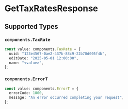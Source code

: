 # GetTaxRatesResponse


## Supported Types

### `components.TaxRate`

```typescript
const value: components.TaxRate = {
  uuid: "123e4567-0ae2-437b-88c9-22b70d005f4b",
  editDate: "2025-05-01 12:00:00",
  name: "<value>",
};
```

### `components.ErrorT`

```typescript
const value: components.ErrorT = {
  errorCode: 1000,
  message: "An error occurred completing your request",
};
```

